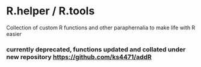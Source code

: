 # R.helper / R.tools

Collection of custom R functions and other paraphernalia to make life with R easier

### currently deprecated, functions updated and collated under new repository https://github.com/ks4471/addR

